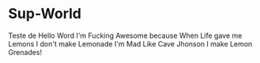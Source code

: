 # Sup-World
Teste de Hello Word
I'm Fucking Awesome because
When Life gave me Lemons
I don't make Lemonade
I'm Mad Like Cave Jhonson
I make Lemon Grenades!
